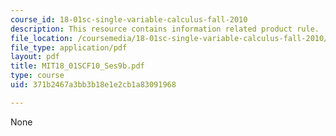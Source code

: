 ```yaml
---
course_id: 18-01sc-single-variable-calculus-fall-2010
description: This resource contains information related product rule.
file_location: /coursemedia/18-01sc-single-variable-calculus-fall-2010/371b2467a3bb3b18e1e2cb1a83091968_MIT18_01SCF10_Ses9b.pdf
file_type: application/pdf
layout: pdf
title: MIT18_01SCF10_Ses9b.pdf
type: course
uid: 371b2467a3bb3b18e1e2cb1a83091968

---
```

None